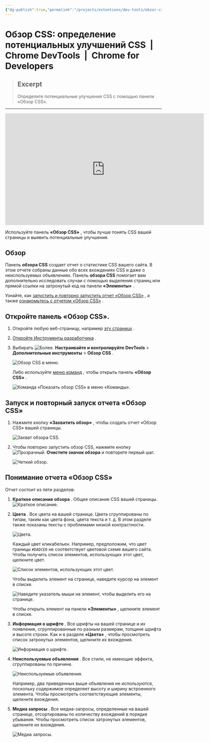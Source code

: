 ```yaml
---
{"dg-publish":true,"permalink":"/projects/extentions/dev-tools/obzor-css-opredelenie-potenczialnyh-uluchshenij-css-chrome-dev-tools-chrome-for-developers/"}
---
```



# Обзор CSS: определение потенциальных улучшений CSS  |  Chrome DevTools  |  Chrome for Developers

> ## Excerpt
> Определите потенциальные улучшения CSS с помощью панели «Обзор CSS».

---
<iframe frameborder="0" allowfullscreen="" allow="accelerometer; autoplay; clipboard-write; encrypted-media; gyroscope; picture-in-picture; web-share" referrerpolicy="strict-origin-when-cross-origin" title="Identify potential CSS improvements with the CSS Overview panel #DevToolsTips" width="640" height="360" src="https://www.youtube.com/embed/OAP_Sr0zb5I?origin=https%3A%2F%2Fdeveloper.chrome.com&amp;autoplay&amp;controls&amp;embed_domain&amp;enablejsapi=1&amp;end&amp;hl&amp;showinfo&amp;start&amp;video-id=OAP_Sr0zb5I&amp;widgetid=1" id="widget2" data-gtm-yt-inspected-100007133_93="true" data-gtm-yt-inspected-183356566_95="true"></iframe>

Используйте панель **«Обзор CSS»** , чтобы лучше понять CSS вашей страницы и выявить потенциальные улучшения.

## Обзор

Панель **обзора CSS** создает отчет о статистике CSS вашего сайта. В этом отчете собраны данные обо всех вхождениях CSS и даже о неиспользуемых объявлениях. Панель **обзора CSS** помогает вам дополнительно исследовать случаи с помощью выделения страниц или прямой ссылки на затронутый код на панели **«Элементы»** .

Узнайте, как [запустить и повторно запустить отчет «Обзор CSS»](https://developer.chrome.com/docs/devtools/css-overview?hl=ru#run) , а также [ознакомьтесь с отчетом «Обзор CSS»](https://developer.chrome.com/docs/devtools/css-overview?hl=ru#report) .

## Откройте панель «Обзор CSS».

1.  Откройте любую веб-страницу, например [эту страницу](https://developer.chrome.com/discover?hl=ru) .
2.  [Откройте Инструменты разработчика](https://developer.chrome.com/docs/devtools/open?hl=ru) .
3.  Выбирать ![Более.](https://developer.chrome.com/static/docs/devtools/css-overview/image/more-08bc5a2f624ac.svg?hl=ru) **Настраивайте и контролируйте DevTools** > **Дополнительные инструменты** > **Обзор CSS** .
    
    ![Обзор CSS в меню.](https://developer.chrome.com/static/docs/devtools/css-overview/image/css-overview-the-menu-f3ef2aaf18e75.png?hl=ru)
    
    Либо используйте [меню команд](https://developer.chrome.com/docs/devtools/command-menu?hl=ru) , чтобы открыть панель **«Обзор CSS»** .
    
    ![Команда «Показать обзор CSS» в меню «Команды».](https://developer.chrome.com/static/docs/devtools/css-overview/image/show-css-overview-command-9e250260adc21.png?hl=ru)
    

## Запуск и повторный запуск отчета «Обзор CSS»

1.  Нажмите кнопку **«Захватить обзор»** , чтобы создать отчет «Обзор CSS» вашей страницы.
    
    ![Захват обзора CSS.](https://developer.chrome.com/static/docs/devtools/css-overview/image/capture-css-overview-8e5987ade03eb.png?hl=ru)
    
2.  Чтобы повторно запустить обзор CSS, нажмите кнопку ![Прозрачный.](https://developer.chrome.com/static/docs/devtools/css-overview/image/clear-5dab063f188a2.svg?hl=ru) **Очистите значок обзора** и повторите первый шаг.
    
    ![Четкий обзор.](https://developer.chrome.com/static/docs/devtools/css-overview/image/clear-overview-9027a6591e697.png?hl=ru)
    

## Понимание отчета «Обзор CSS»

Отчет состоит из пяти разделов:

1.  **Краткое описание обзора** . Общее описание CSS вашей страницы. ![Краткое описание.](https://developer.chrome.com/static/docs/devtools/css-overview/image/overview-summary-0926d3de96f52.png?hl=ru)
2.  **Цвета** . Все цвета на вашей странице. Цвета сгруппированы по типам, таким как цвета фона, цвета текста и т. д. В этом разделе также показаны тексты с проблемами низкой контрастности.
    
    ![Цвета.](https://developer.chrome.com/static/docs/devtools/css-overview/image/colors-4e9bcaf388448.png?hl=ru)
    
    Каждый цвет кликабельен. Например, предположим, что цвет границы `#DADCE0` не соответствует цветовой схеме вашего сайта. Чтобы получить список элементов, использующих этот цвет, щелкните цвет.
    
    ![Список элементов, использующих этот цвет.](https://developer.chrome.com/static/docs/devtools/css-overview/image/a-list-elements-use-co-366529686af6a.png?hl=ru)
    
    Чтобы выделить элемент на странице, наведите курсор на элемент в списке.
    
    ![Наведите указатель мыши на элемент, чтобы выделить его на странице.](https://developer.chrome.com/static/docs/devtools/css-overview/image/hover-an-element-highli-a3fbd448a6a28.png?hl=ru)
    
    Чтобы открыть элемент на панели **«Элементы»** , щелкните элемент в списке.
    
3.  **Информация о шрифте** . Все шрифты на вашей странице и их появление, сгруппированные по разным размерам, толщине шрифта и высоте строки. Как и в разделе **«Цвета»** , чтобы просмотреть список затронутых элементов, щелкните их вхождения.
    
    ![Информация о шрифте.](https://developer.chrome.com/static/docs/devtools/css-overview/image/font-info-5325e4e179895.png?hl=ru)
    
4.  **Неиспользуемые объявления** . Все стили, не имеющие эффекта, сгруппированы по причине.
    
    ![Неиспользуемые объявления.](https://developer.chrome.com/static/docs/devtools/css-overview/image/unused-declarations-ea01b8bc72572.png?hl=ru)
    
    Например, два приведенных выше объявления не используются, поскольку содержимое определяет высоту и ширину встроенного элемента. Чтобы просмотреть соответствующие элементы, щелкните вхождения.
    
5.  **Медиа запросы** . Все медиа-запросы, определенные на вашей странице, отсортированы по количеству вхождений в порядке убывания. Чтобы просмотреть список затронутых элементов, щелкните их вхождения.
    
    ![Медиа запросы.](https://developer.chrome.com/static/docs/devtools/css-overview/image/media-queries-4d2a940ed77e7.png?hl=ru)
